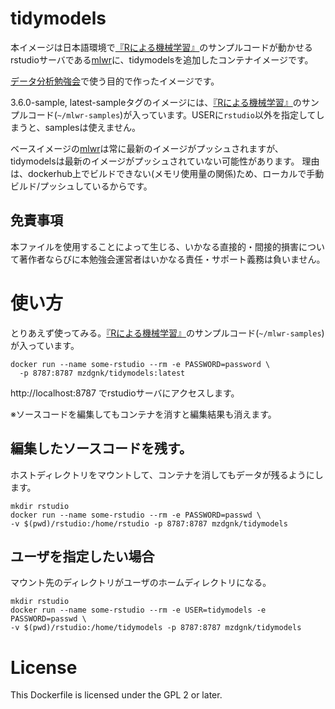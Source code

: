 # tidymodels
本イメージは日本語環境で[『Rによる機械学習』](https://www.shoeisha.co.jp/book/detail/9784798145112)のサンプルコードが動かせるrstudioサーバである[mlwr](https://hub.docker.com/r/mzdgnk/mlwr)に、tidymodelsを追加したコンテナイメージです。

[データ分析勉強会](https://sites.google.com/site/kantometrics/2019)で使う目的で作ったイメージです。

3.6.0-sample, latest-sampleタグのイメージには、[『Rによる機械学習』](https://www.shoeisha.co.jp/book/detail/9784798145112)のサンプルコード(`~/mlwr-samples`)が入っています。USERに`rstudio`以外を指定してしまうと、samplesは使えません。

ベースイメージの[mlwr](https://hub.docker.com/r/mzdgnk/mlwr)は常に最新のイメージがプッシュされますが、tidymodelsは最新のイメージがプッシュされていない可能性があります。
理由は、dockerhub上でビルドできない(メモリ使用量の関係)ため、ローカルで手動ビルド/プッシュしているからです。

## 免責事項
本ファイルを使用することによって生じる、いかなる直接的・間接的損害について著作者ならびに本勉強会運営者はいかなる責任・サポート義務は負いません。

# 使い方
とりあえず使ってみる。[『Rによる機械学習』](https://www.shoeisha.co.jp/book/detail/9784798145112)のサンプルコード(`~/mlwr-samples`)が入っています。
```
docker run --name some-rstudio --rm -e PASSWORD=password \
  -p 8787:8787 mzdgnk/tidymodels:latest
```
http://localhost:8787 でrstudioサーバにアクセスします。

※ソースコードを編集してもコンテナを消すと編集結果も消えます。

## 編集したソースコードを残す。
ホストディレクトリをマウントして、コンテナを消してもデータが残るようにします。
```
mkdir rstudio
docker run --name some-rstudio --rm -e PASSWORD=passwd \
-v $(pwd)/rstudio:/home/rstudio -p 8787:8787 mzdgnk/tidymodels
```

## ユーザを指定したい場合
マウント先のディレクトリがユーザのホームディレクトリになる。
```
mkdir rstudio
docker run --name some-rstudio --rm -e USER=tidymodels -e PASSWORD=passwd \
-v $(pwd)/rstudio:/home/tidymodels -p 8787:8787 mzdgnk/tidymodels
```

# License 
This Dockerfile is licensed under the GPL 2 or later.
